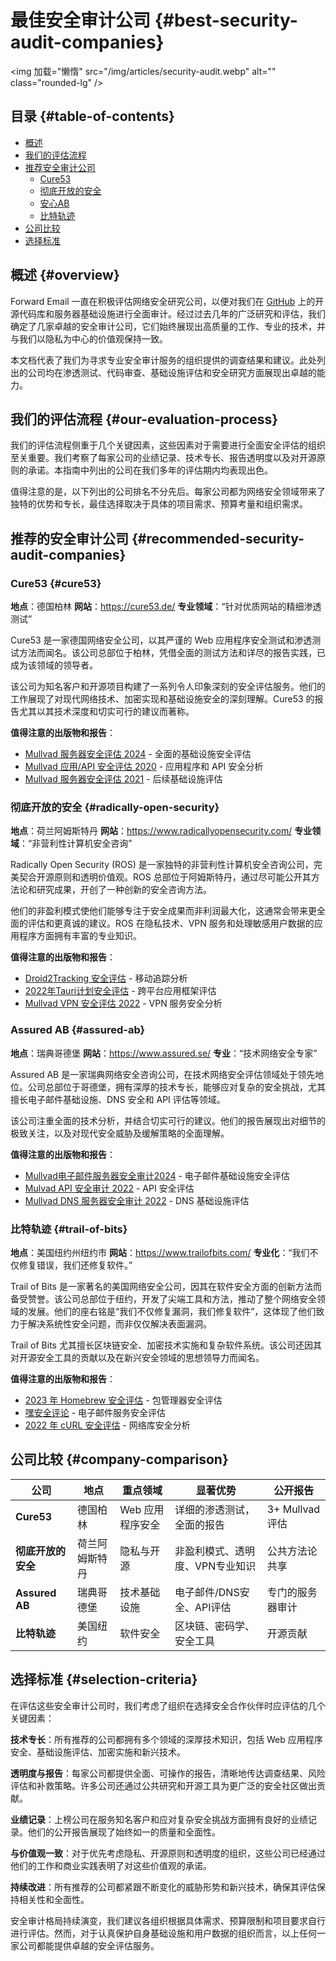 # 最佳安全审计公司 {#best-security-audit-companies}

<img 加载="懒惰" src="/img/articles/security-audit.webp" alt="" class="rounded-lg" />

## 目录 {#table-of-contents}

* [概述](#overview)
* [我们的评估流程](#our-evaluation-process)
* [推荐安全审计公司](#recommended-security-audit-companies)
  * [Cure53](#cure53)
  * [彻底开放的安全](#radically-open-security)
  * [安心AB](#assured-ab)
  * [比特轨迹](#trail-of-bits)
* [公司比较](#company-comparison)
* [选择标准](#selection-criteria)

## 概述 {#overview}

Forward Email 一直在积极评估网络安全研究公司，以便对我们在 [GitHub](https://github.com/forwardemail) 上的开源代码库和服务器基础设施进行全面审计。经过过去几年的广泛研究和评估，我们确定了几家卓越的安全审计公司，它们始终展现出高质量的工作、专业的技术，并与我们以隐私为中心的价值观保持一致。

本文档代表了我们为寻求专业安全审计服务的组织提供的调查结果和建议。此处列出的公司均在渗透测试、代码审查、基础设施评估和安全研究方面展现出卓越的能力。

## 我们的评估流程 {#our-evaluation-process}

我们的评估流程侧重于几个关键因素，这些因素对于需要进行全面安全评估的组织至关重要。我们考察了每家公司的业绩记录、技术专长、报告透明度以及对开源原则的承诺。本指南中列出的公司在我们多年的评估期内均表现出色。

值得注意的是，以下列出的公司排名不分先后。每家公司都为网络安全领域带来了独特的优势和专长，最佳选择取决于具体的项目需求、预算考量和组织需求。

## 推荐的安全审计公司 {#recommended-security-audit-companies}

### Cure53 {#cure53}

**地点**：德国柏林
**网站**：<https://cure53.de/>
**专业领域**：“针对优质网站的精细渗透测试”

Cure53 是一家德国网络安全公司，以其严谨的 Web 应用程序安全测试和渗透测试方法而闻名。该公司总部位于柏林，凭借全面的测试方法和详尽的报告实践，已成为该领域的领导者。

该公司为知名客户和开源项目构建了一系列令人印象深刻的安全评估服务。他们的工作展现了对现代网络技术、加密实现和基础设施安全的深刻理解。Cure53 的报告尤其以其技术深度和切实可行的建议而著称。

**值得注意的出版物和报告**：

* [Mullvad 服务器安全评估 2024](https://cure53.de/pentest-report_mullvad\_2024\_v1.pdf) - 全面的基础设施安全评估
* [Mullvad 应用/API 安全评估 2020](https://cure53.de/pentest-report_mullvad\_2020\_v2.pdf) - 应用程序和 API 安全分析
* [Mullvad 服务器安全评估 2021](https://cure53.de/pentest-report_mullvad\_2021\_v1.pdf) - 后续基础设施评估

### 彻底开放的安全 {#radically-open-security}

**地点**：荷兰阿姆斯特丹
**网站**：<https://www.radicallyopensecurity.com/>
**专业领域**：“非营利性计算机安全咨询”

Radically Open Security (ROS) 是一家独特的非营利性计算机安全咨询公司，完美契合开源原则和透明价值观。ROS 总部位于阿姆斯特丹，通过尽可能公开其方法论和研究成果，开创了一种创新的安全咨询方法。

他们的非盈利模式使他们能够专注于安全成果而非利润最大化，这通常会带来更全面的评估和更真诚的建议。ROS 在隐私技术、VPN 服务和处理敏感用户数据的应用程序方面拥有丰富的专业知识。

**值得注意的出版物和报告**：

* [Droid2Tracking 安全评估](https://github.com/radicallyopensecurity/ros-website/blob/main/ros-public-reports/ROS%20-%20OnNet%20-%20OF-Droid2Tracking%20the%20Trackers%20-%202022.pdf) - 移动追踪分析
* [2022年Tauri计划安全评估](https://github.com/radicallyopensecurity/ros-website/blob/main/ros-public-reports/ROS%20-%20The%20Tauri%20Programme%20-2022.pdf) - 跨平台应用框架评估
* [Mullvad VPN 安全评估 2022](https://github.com/radicallyopensecurity/ros-website/blob/main/ros-public-reports/ROS%20-%20Mullvad%20VPN%202022.pdf) - VPN 服务安全分析

### Assured AB {#assured-ab}

**地点**：瑞典哥德堡
**网站**：<https://www.assured.se/>
**专业**：“技术网络安全专家”

Assured AB 是一家瑞典网络安全咨询公司，在技术网络安全评估领域处于领先地位。公司总部位于哥德堡，拥有深厚的技术专长，能够应对复杂的安全挑战，尤其擅长电子邮件基础设施、DNS 安全和 API 评估等领域。

该公司注重全面的技术分析，并结合切实可行的建议。他们的报告展现出对细节的极致关注，以及对现代安全威胁及缓解策略的全面理解。

**值得注意的出版物和报告**：

* [Mullvad电子邮件服务器安全审计2024](https://www.assured.se/publications/Assured_Mullvad_email_server_audit\_2024.pdf) - 电子邮件基础设施安全评估
* [Mulvad API 安全审计 2022](https://www.assured.se/publications/Assured_Mullvad_API_audit_report\_2022.pdf) - API 安全评估
* [Mullvad DNS 服务器安全审计 2022](https://www.assured.se/publications/Assured_Mullvad_DNS_server_audit_report\_2022.pdf) - DNS 基础设施评估

### 比特轨迹 {#trail-of-bits}

**地点**：美国纽约州纽约市
**网站**：<https://www.trailofbits.com/>
**专业化**：“我们不仅修复错误，我们还修复软件。”

Trail of Bits 是一家著名的美国网络安全公司，因其在软件安全方面的创新方法而备受赞誉。该公司总部位于纽约，开发了尖端工具和方法，推动了整个网络安全领域的发展。他们的座右铭是“我们不仅修复漏洞，我们修复软件”，这体现了他们致力于解决系统性安全问题，而非仅仅解决表面漏洞。

Trail of Bits 尤其擅长区块链安全、加密技术实施和复杂软件系统。该公司还因其对开源安全工具的贡献以及在新兴安全领域的思想领导力而闻名。

**值得注意的出版物和报告**：

* [2023 年 Homebrew 安全评估](https://github.com/trailofbits/publications/blob/master/reviews/2023-08-28-homebrew-securityreview.pdf) - 包管理器安全评估
* [嘿安全评论](https://github.com/trailofbits/publications/blob/master/reviews/Hey.pdf) - 电子邮件服务安全评估
* [2022 年 cURL 安全评估](https://github.com/trailofbits/publications/blob/master/reviews/2022-12-curl-securityreview.pdf) - 网络库安全分析

## 公司比较 {#company-comparison}

| 公司 | 地点 | 重点领域 | 显著优势 | 公开报告 |
| --------------------------- | ---------------------- | ------------------------ | ----------------------------------------------------- | -------------------------- |
| **Cure53** | 德国柏林 | Web 应用程序安全 | 详细的渗透测试，全面的报告 | 3+ Mullvad 评估 |
| **彻底开放的安全** | 荷兰阿姆斯特丹 | 隐私与开源 | 非盈利模式、透明度、VPN专业知识 | 公共方法论共享 |
| **Assured AB** | 瑞典哥德堡 | 技术基础设施 | 电子邮件/DNS安全、API评估 | 专门的服务器审计 |
| **比特轨迹** | 美国纽约 | 软件安全 | 区块链、密码学、安全工具 | 开源贡献 |

## 选择标准 {#selection-criteria}

在评估这些安全审计公司时，我们考虑了组织在选择安全合作伙伴时应评估的几个关键因素：

**技术专长**：所有推荐的公司都拥有多个领域的深厚技术知识，包括 Web 应用程序安全、基础设施评估、加密实施和新兴技术。

**透明度与报告**：每家公司都提供全面、可操作的报告，清晰地传达调查结果、风险评估和补救策略。许多公司还通过公共研究和开源工具为更广泛的安全社区做出贡献。

**业绩记录**：上榜公司在服务知名客户和应对复杂安全挑战方面拥有良好的业绩记录。他们的公开报告展现了始终如一的质量和全面性。

**与价值观一致**：对于优先考虑隐私、开源原则和透明度的组织，这些公司已经通过他们的工作和商业实践表明了对这些价值观的承诺。

**持续改进**：所有推荐的公司都紧跟不断变化的威胁形势和新兴技术，确保其评估保持相关性和全面性。

安全审计格局持续演变，我们建议各组织根据具体需求、预算限制和项目要求自行进行评估。然而，对于认真保护自身基础设施和用户数据的组织而言，以上任何一家公司都能提供卓越的安全评估服务。